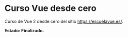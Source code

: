 # Curso Vue desde cero
Curso de Vue 2 desde cero del sitio https://escuelavue.es/.

**Estado: Finalizado.**
